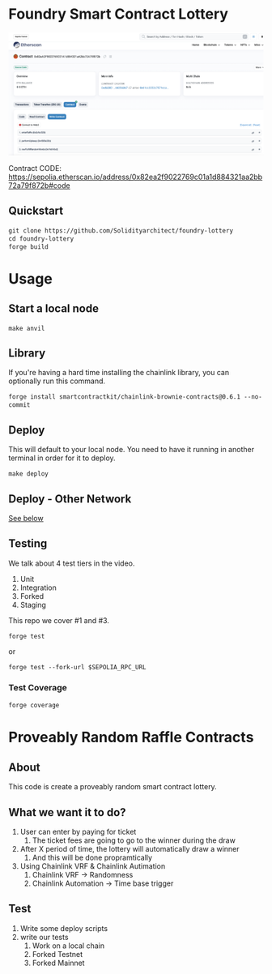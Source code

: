 # Foundry Smart Contract Lottery

![Alt text](image.png)

Contract CODE: https://sepolia.etherscan.io/address/0x82ea2f9022769c01a1d884321aa2bb72a79f872b#code

## Quickstart

```
git clone https://github.com/Solidityarchitect/foundry-lottery
cd foundry-lottery
forge build
```

# Usage

## Start a local node

```
make anvil
```

## Library

If you're having a hard time installing the chainlink library, you can optionally run this command.

```
forge install smartcontractkit/chainlink-brownie-contracts@0.6.1 --no-commit
```

## Deploy

This will default to your local node. You need to have it running in another terminal in order for it to deploy.

```
make deploy
```

## Deploy - Other Network

[See below](#deployment-to-a-testnet-or-mainnet)

## Testing

We talk about 4 test tiers in the video.

1. Unit
2. Integration
3. Forked
4. Staging

This repo we cover #1 and #3.

```
forge test
```

or

```
forge test --fork-url $SEPOLIA_RPC_URL
```

### Test Coverage

```
forge coverage
```

# Proveably Random Raffle Contracts

## About

This code is create a proveably random smart contract lottery.

## What we want it to do?

1. User can enter by paying for ticket
   1. The ticket fees are going to go to the winner during the draw
2. After X period of time, the lottery will automatically draw a winner
   1. And this will be done propramtically
3. Using Chainlink VRF & Chainlink Autimation
   1. Chainlink VRF -> Randomness
   2. Chainlink Automation -> Time base trigger

## Test

1. Write some deploy scripts
2. write our tests
   1. Work on a local chain
   2. Forked Testnet
   3. Forked Mainnet
